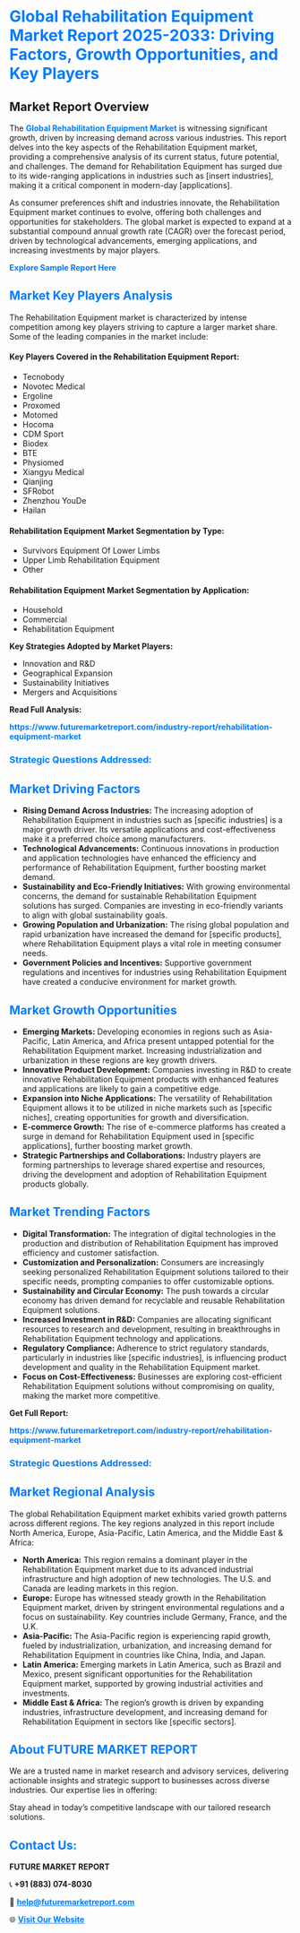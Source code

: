 <h1 style="color: #007BFF;">Global Rehabilitation Equipment Market Report 2025-2033: Driving Factors, Growth Opportunities, and Key Players</h1>

<section id="overview">
<h2>Market Report Overview</h2>
<p>The <a href="https://www.futuremarketreport.com/industry-report/rehabilitation-equipment-market" style="color: #007BFF; text-decoration: none;"><strong>Global Rehabilitation Equipment Market</strong></a> is witnessing significant growth, driven by increasing demand across various industries. This report delves into the key aspects of the Rehabilitation Equipment market, providing a comprehensive analysis of its current status, future potential, and challenges. The demand for Rehabilitation Equipment has surged due to its wide-ranging applications in industries such as [insert industries], making it a critical component in modern-day [applications].</p>
<p>As consumer preferences shift and industries innovate, the Rehabilitation Equipment market continues to evolve, offering both challenges and opportunities for stakeholders. The global market is expected to expand at a substantial compound annual growth rate (CAGR) over the forecast period, driven by technological advancements, emerging applications, and increasing investments by major players.</p>
</section>

<section id="overview">
<p><a href="https://www.futuremarketreport.com/request-sample/reportId=125104" style="color: #007BFF; text-decoration: none;"><strong>Explore Sample Report Here</strong></a></p>
</section>

<section id="key-players">
<h2 style="color: #007BFF;">Market Key Players Analysis</h2>
<p>The Rehabilitation Equipment market is characterized by intense competition among key players striving to capture a larger market share. Some of the leading companies in the market include:</p>
<h4>Key Players Covered in the Rehabilitation Equipment Report:</h4>
<ul><li>Tecnobody</li><li>Novotec Medical</li><li>Ergoline</li><li>Proxomed</li><li>Motomed</li><li>Hocoma</li><li>CDM Sport</li><li>Biodex</li><li>BTE</li><li>Physiomed</li><li>Xiangyu Medical</li><li>Qianjing</li><li>SFRobot</li><li>Zhenzhou YouDe</li><li>Hailan</li></ul>
<h4>Rehabilitation Equipment Market Segmentation by Type:</h4>
<ul><li>Survivors Equipment Of Lower Limbs</li><li>Upper Limb Rehabilitation Equipment</li><li>Other</li></ul>

<h4>Rehabilitation Equipment Market Segmentation by Application:</h4>
<ul><li>Household</li><li>Commercial</li><li>Rehabilitation Equipment</li></ul>
<p><strong>Key Strategies Adopted by Market Players:</strong></p>
<ul>
<li>Innovation and R&D</li>
<li>Geographical Expansion</li>
<li>Sustainability Initiatives</li>
<li>Mergers and Acquisitions</li>
</ul>
</section>

<section>
<p><strong>Read Full Analysis: </strong></p><a href="https://www.futuremarketreport.com/industry-report/rehabilitation-equipment-market" style="color: #007BFF; text-decoration: none;"><strong>https://www.futuremarketreport.com/industry-report/rehabilitation-equipment-market</strong></a>
<h3 style="color: #007BFF;">Strategic Questions Addressed:</h3>
</section>

<section id="driving-factors">
<h2 style="color: #007BFF;">Market Driving Factors</h2>
<ul>
<li><strong>Rising Demand Across Industries:</strong> The increasing adoption of Rehabilitation Equipment in industries such as [specific industries] is a major growth driver. Its versatile applications and cost-effectiveness make it a preferred choice among manufacturers.</li>
<li><strong>Technological Advancements:</strong> Continuous innovations in production and application technologies have enhanced the efficiency and performance of Rehabilitation Equipment, further boosting market demand.</li>
<li><strong>Sustainability and Eco-Friendly Initiatives:</strong> With growing environmental concerns, the demand for sustainable Rehabilitation Equipment solutions has surged. Companies are investing in eco-friendly variants to align with global sustainability goals.</li>
<li><strong>Growing Population and Urbanization:</strong> The rising global population and rapid urbanization have increased the demand for [specific products], where Rehabilitation Equipment plays a vital role in meeting consumer needs.</li>
<li><strong>Government Policies and Incentives:</strong> Supportive government regulations and incentives for industries using Rehabilitation Equipment have created a conducive environment for market growth.</li>
</ul>
</section>

<section id="growth-opportunities">
<h2 style="color: #007BFF;">Market Growth Opportunities</h2>
<ul>
<li><strong>Emerging Markets:</strong> Developing economies in regions such as Asia-Pacific, Latin America, and Africa present untapped potential for the Rehabilitation Equipment market. Increasing industrialization and urbanization in these regions are key growth drivers.</li>
<li><strong>Innovative Product Development:</strong> Companies investing in R&D to create innovative Rehabilitation Equipment products with enhanced features and applications are likely to gain a competitive edge.</li>
<li><strong>Expansion into Niche Applications:</strong> The versatility of Rehabilitation Equipment allows it to be utilized in niche markets such as [specific niches], creating opportunities for growth and diversification.</li>
<li><strong>E-commerce Growth:</strong> The rise of e-commerce platforms has created a surge in demand for Rehabilitation Equipment used in [specific applications], further boosting market growth.</li>
<li><strong>Strategic Partnerships and Collaborations:</strong> Industry players are forming partnerships to leverage shared expertise and resources, driving the development and adoption of Rehabilitation Equipment products globally.</li>
</ul>
</section>

<section id="trending-factors">
<h2 style="color: #007BFF;">Market Trending Factors</h2>
<ul>
<li><strong>Digital Transformation:</strong> The integration of digital technologies in the production and distribution of Rehabilitation Equipment has improved efficiency and customer satisfaction.</li>
<li><strong>Customization and Personalization:</strong> Consumers are increasingly seeking personalized Rehabilitation Equipment solutions tailored to their specific needs, prompting companies to offer customizable options.</li>
<li><strong>Sustainability and Circular Economy:</strong> The push towards a circular economy has driven demand for recyclable and reusable Rehabilitation Equipment solutions.</li>
<li><strong>Increased Investment in R&D:</strong> Companies are allocating significant resources to research and development, resulting in breakthroughs in Rehabilitation Equipment technology and applications.</li>
<li><strong>Regulatory Compliance:</strong> Adherence to strict regulatory standards, particularly in industries like [specific industries], is influencing product development and quality in the Rehabilitation Equipment market.</li>
<li><strong>Focus on Cost-Effectiveness:</strong> Businesses are exploring cost-efficient Rehabilitation Equipment solutions without compromising on quality, making the market more competitive.</li>
</ul>
</section>

<section>
<p><strong>Get Full Report: </strong></p><a href="https://www.futuremarketreport.com/industry-report/rehabilitation-equipment-market" style="color: #007BFF; text-decoration: none;"><strong>https://www.futuremarketreport.com/industry-report/rehabilitation-equipment-market</strong></a>
<h3 style="color: #007BFF;">Strategic Questions Addressed:</h3>
</section>


<section id="regional-analysis">
<h2 style="color: #007BFF;">Market Regional Analysis</h2>
<p>The global Rehabilitation Equipment market exhibits varied growth patterns across different regions. The key regions analyzed in this report include North America, Europe, Asia-Pacific, Latin America, and the Middle East & Africa:</p>
<ul>
<li><strong>North America:</strong> This region remains a dominant player in the Rehabilitation Equipment market due to its advanced industrial infrastructure and high adoption of new technologies. The U.S. and Canada are leading markets in this region.</li>
<li><strong>Europe:</strong> Europe has witnessed steady growth in the Rehabilitation Equipment market, driven by stringent environmental regulations and a focus on sustainability. Key countries include Germany, France, and the U.K.</li>
<li><strong>Asia-Pacific:</strong> The Asia-Pacific region is experiencing rapid growth, fueled by industrialization, urbanization, and increasing demand for Rehabilitation Equipment in countries like China, India, and Japan.</li>
<li><strong>Latin America:</strong> Emerging markets in Latin America, such as Brazil and Mexico, present significant opportunities for the Rehabilitation Equipment market, supported by growing industrial activities and investments.</li>
<li><strong>Middle East & Africa:</strong> The region’s growth is driven by expanding industries, infrastructure development, and increasing demand for Rehabilitation Equipment in sectors like [specific sectors].</li>
</ul>
</section>

<footer>
<h2 style="color: #007BFF;">About FUTURE MARKET REPORT</h2>
<p>We are a trusted name in market research and advisory services, delivering actionable insights and strategic support to businesses across diverse industries. Our expertise lies in offering:</p>

<p>Stay ahead in today’s competitive landscape with our tailored research solutions.</p>

<h2 style="color: #007BFF;">Contact Us:</h2>
<p><strong>FUTURE MARKET REPORT</strong></p>
<p>📞 <strong>+91 (883) 074-8030</strong></p>
<p>📧 <strong><a href="mailto:help@futuremarketreport.com" style="color: #007BFF;">help@futuremarketreport.com</a></strong></p>
<p>🌐 <strong><a href="https://www.futuremarketreport.com/" style="color: #007BFF;">Visit Our Website</a></strong></p>
</footer>